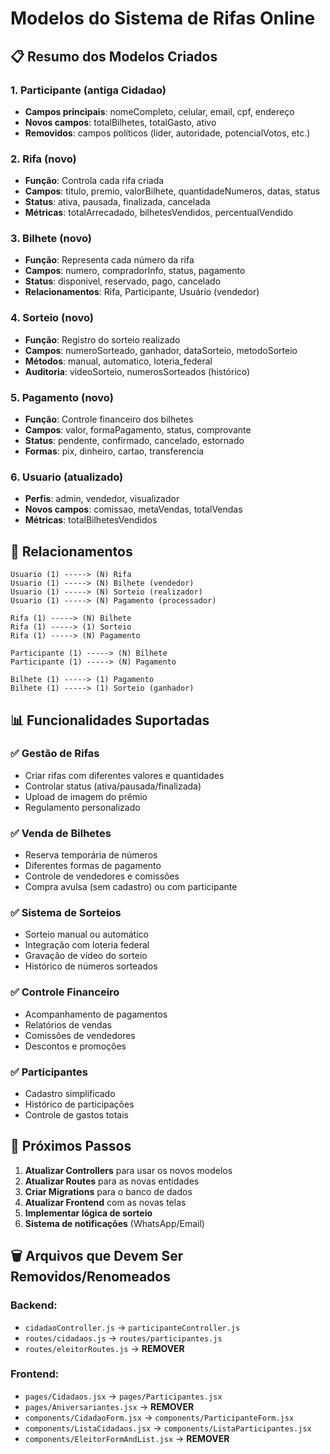 # Modelos do Sistema de Rifas Online

## 📋 Resumo dos Modelos Criados

### 1. **Participante** (antiga Cidadao)
- **Campos principais**: nomeCompleto, celular, email, cpf, endereço
- **Novos campos**: totalBilhetes, totalGasto, ativo
- **Removidos**: campos políticos (lider, autoridade, potencialVotos, etc.)

### 2. **Rifa** (novo)
- **Função**: Controla cada rifa criada
- **Campos**: titulo, premio, valorBilhete, quantidadeNumeros, datas, status
- **Status**: ativa, pausada, finalizada, cancelada
- **Métricas**: totalArrecadado, bilhetesVendidos, percentualVendido

### 3. **Bilhete** (novo)
- **Função**: Representa cada número da rifa
- **Campos**: numero, compradorInfo, status, pagamento
- **Status**: disponivel, reservado, pago, cancelado
- **Relacionamentos**: Rifa, Participante, Usuário (vendedor)

### 4. **Sorteio** (novo)
- **Função**: Registro do sorteio realizado
- **Campos**: numeroSorteado, ganhador, dataSorteio, metodoSorteio
- **Métodos**: manual, automatico, loteria_federal
- **Auditoria**: videoSorteio, numerosSorteados (histórico)

### 5. **Pagamento** (novo)
- **Função**: Controle financeiro dos bilhetes
- **Campos**: valor, formaPagamento, status, comprovante
- **Status**: pendente, confirmado, cancelado, estornado
- **Formas**: pix, dinheiro, cartao, transferencia

### 6. **Usuario** (atualizado)
- **Perfis**: admin, vendedor, visualizador
- **Novos campos**: comissao, metaVendas, totalVendas
- **Métricas**: totalBilhetesVendidos

## 🔗 Relacionamentos

```
Usuario (1) -----> (N) Rifa
Usuario (1) -----> (N) Bilhete (vendedor)
Usuario (1) -----> (N) Sorteio (realizador)
Usuario (1) -----> (N) Pagamento (processador)

Rifa (1) -----> (N) Bilhete
Rifa (1) -----> (1) Sorteio
Rifa (1) -----> (N) Pagamento

Participante (1) -----> (N) Bilhete
Participante (1) -----> (N) Pagamento

Bilhete (1) -----> (1) Pagamento
Bilhete (1) -----> (1) Sorteio (ganhador)
```

## 📊 Funcionalidades Suportadas

### ✅ Gestão de Rifas
- Criar rifas com diferentes valores e quantidades
- Controlar status (ativa/pausada/finalizada)
- Upload de imagem do prêmio
- Regulamento personalizado

### ✅ Venda de Bilhetes
- Reserva temporária de números
- Diferentes formas de pagamento
- Controle de vendedores e comissões
- Compra avulsa (sem cadastro) ou com participante

### ✅ Sistema de Sorteios
- Sorteio manual ou automático
- Integração com loteria federal
- Gravação de vídeo do sorteio
- Histórico de números sorteados

### ✅ Controle Financeiro
- Acompanhamento de pagamentos
- Relatórios de vendas
- Comissões de vendedores
- Descontos e promoções

### ✅ Participantes
- Cadastro simplificado
- Histórico de participações
- Controle de gastos totais

## 🔧 Próximos Passos

1. **Atualizar Controllers** para usar os novos modelos
2. **Atualizar Routes** para as novas entidades
3. **Criar Migrations** para o banco de dados
4. **Atualizar Frontend** com as novas telas
5. **Implementar lógica de sorteio**
6. **Sistema de notificações** (WhatsApp/Email)

## 🗑️ Arquivos que Devem Ser Removidos/Renomeados

### Backend:
- `cidadaoController.js` → `participanteController.js`
- `routes/cidadaos.js` → `routes/participantes.js`
- `routes/eleitorRoutes.js` → **REMOVER**

### Frontend:
- `pages/Cidadaos.jsx` → `pages/Participantes.jsx`
- `pages/Aniversariantes.jsx` → **REMOVER**
- `components/CidadaoForm.jsx` → `components/ParticipanteForm.jsx`
- `components/ListaCidadaos.jsx` → `components/ListaParticipantes.jsx`
- `components/EleitorFormAndList.jsx` → **REMOVER**
